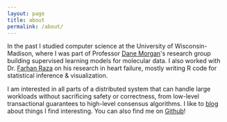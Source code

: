 ```yaml
---
layout: page
title: about
permalink: /about/
---
```


In the past I studied computer science at the University of Wisconsin-Madison, where I was part of Professor [Dane Morgan](https://directory.engr.wisc.edu/mse/faculty/morgan_dane)'s research group building supervised learning models for molecular data. I also worked with Dr. [Farhan Raza](https://www.medicine.wisc.edu/people-search/people/staff/6357/Raza_Farhan) on his research in heart failure, mostly writing R code for statistical inference & visualization.

I am interested in all parts of a distributed system that can handle large workloads without sacrificing safety or correctness, from low-level transactional guarantees to high-level consensus algorithms. I like to [blog](/) about things I find interesting. You can also find me on [Github](https://github.com/jamesma100)!

